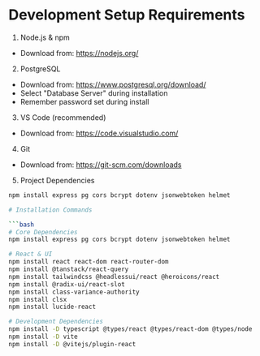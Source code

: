 # Development Setup Requirements

1. Node.js & npm
  - Download from: https://nodejs.org/

2. PostgreSQL 
  - Download from: https://www.postgresql.org/download/
  - Select "Database Server" during installation
  - Remember password set during install

3. VS Code (recommended)
  - Download from: https://code.visualstudio.com/

4. Git
  - Download from: https://git-scm.com/downloads

5. Project Dependencies
```bash
npm install express pg cors bcrypt dotenv jsonwebtoken helmet

# Installation Commands

```bash
# Core Dependencies
npm install express pg cors bcrypt dotenv jsonwebtoken helmet

# React & UI
npm install react react-dom react-router-dom
npm install @tanstack/react-query
npm install tailwindcss @headlessui/react @heroicons/react
npm install @radix-ui/react-slot
npm install class-variance-authority
npm install clsx
npm install lucide-react

# Development Dependencies
npm install -D typescript @types/react @types/react-dom @types/node
npm install -D vite 
npm install -D @vitejs/plugin-react
